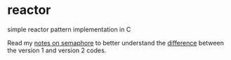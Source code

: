 # reactor

simple reactor pattern implementation in C

Read my [notes on semaphore](https://devprabal.github.io/notes/semaphore/semaphore_notes.html) to better understand the [difference](https://github.com/devprabal/reactor/compare/9fc755b042163a33a006ef893b22c475dace0a82...8f8e56924139a4b2fb332cd39f941b1de509576c) between the version 1 and version 2 codes.

